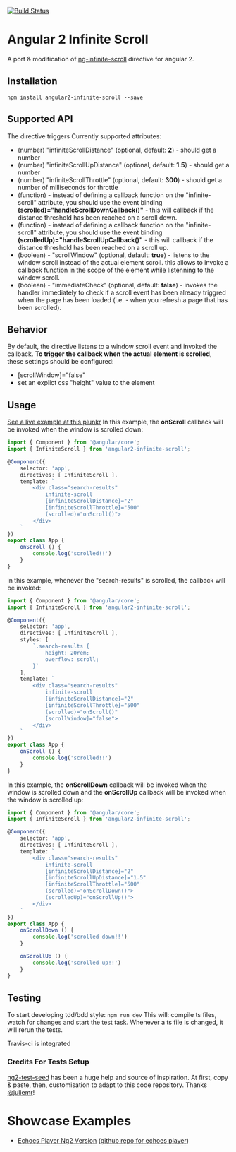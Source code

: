 [![Build Status](https://travis-ci.org/orizens/angular2-infinite-scroll.svg?branch=master)](https://travis-ci.org/orizens/angular2-infinite-scroll)

# Angular 2 Infinite Scroll
A port & modification of [ng-infinite-scroll](https://github.com/sroze/ngInfiniteScroll) directive for angular 2.

## Installation
```
npm install angular2-infinite-scroll --save
```

## Supported API
The directive triggers 
Currently supported attributes:
* (number) "infiniteScrollDistance" (optional, default: **2**) - should get a number
* (number) "infiniteScrollUpDistance" (optional, default: **1.5**) - should get a number
* (number) "infiniteScrollThrottle" (optional, default: **300**) - should get a number of milliseconds for throttle
* (function) - instead of defining a callback function on the "infinite-scroll" attribute, you should use the event binding **(scrolled)="handleScrollDownCallback()"** - this will callback if the distance threshold has been reached on a scroll down.
* (function) - instead of defining a callback function on the "infinite-scroll" attribute, you should use the event binding **(scrolledUp)="handleScrollUpCallback()"** - this will callback if the distance threshold has been reached on a scroll up.
* (boolean) - "scrollWindow" (optional, default: **true**) - listens to the window scroll instead of the actual element scroll. this allows to invoke a callback function in the scope of the element while listenning to the window scroll.
* (boolean) - "immediateCheck" (optional, default: **false**) - invokes the handler immediately to check if a scroll event has been already triggred when the page has been loaded (i.e. - when you refresh a page that has been scrolled).

## Behavior
By default, the directive listens to a window scroll event and invoked the callback.
**To trigger the callback when the actual element is scrolled**, these settings should be configured:
* [scrollWindow]="false"
* set an explict css "height" value to the element

## Usage
[See a live example at this plunkr](https://plnkr.co/edit/DzKAiAxtAleIrT0tsqtj?p=preview)
In this example, the **onScroll** callback will be invoked when the window is scrolled down:

```typescript
import { Component } from '@angular/core';
import { InfiniteScroll } from 'angular2-infinite-scroll';

@Component({
	selector: 'app',
	directives: [ InfiniteScroll ],
	template: `
		<div class="search-results"
		    infinite-scroll
		    [infiniteScrollDistance]="2"
		    [infiniteScrollThrottle]="500"
		    (scrolled)="onScroll()">
		</div>
	`
})
export class App {
	onScroll () {
	    console.log('scrolled!!')
	}
}
```
in this example, whenever the "search-results" is scrolled, the callback will be invoked:

```typescript
import { Component } from '@angular/core';
import { InfiniteScroll } from 'angular2-infinite-scroll';

@Component({
	selector: 'app',
	directives: [ InfiniteScroll ],
	styles: [
		`.search-results {
			height: 20rem;
			overflow: scroll;
		}`
	],
	template: `
		<div class="search-results"
		    infinite-scroll
		    [infiniteScrollDistance]="2"
		    [infiniteScrollThrottle]="500"
		    (scrolled)="onScroll()"
		    [scrollWindow]="false">
		</div>
	`
})
export class App {
	onScroll () {
	    console.log('scrolled!!')
	}
}
```

In this example, the **onScrollDown** callback will be invoked when the window is scrolled down and the **onScrollUp** callback will be invoked when the window is scrolled up:

```typescript
import { Component } from '@angular/core';
import { InfiniteScroll } from 'angular2-infinite-scroll';

@Component({
	selector: 'app',
	directives: [ InfiniteScroll ],
	template: `
		<div class="search-results"
		    infinite-scroll
		    [infiniteScrollDistance]="2"
		    [infiniteScrollUpDistance]="1.5"
		    [infiniteScrollThrottle]="500"
		    (scrolled)="onScrollDown()">
		    (scrolledUp)="onScrollUp()">
		</div>
	`
})
export class App {
	onScrollDown () {
	    console.log('scrolled down!!')
	}

	onScrollUp () {
    	console.log('scrolled up!!')
    }
}
```

## Testing 
To start developing tdd/bdd style: ```npm run dev``` 
This will: compile ts files, watch for changes and start the test task. Whenever a ts file is changed, it will rerun the tests. 

Travis-ci is integrated

### Credits For Tests Setup
[ng2-test-seed](https://github.com/juliemr/ng2-test-seed) has been a huge help and source of inspiration. At first, copy & paste, then, customisation to adapt to this code repository. 
Thanks [@juliemr](https://github.com/juliemr)! 

# Showcase Examples 
* [Echoes Player Ng2 Version](http://orizens.github.io/echoes-ng2) ([github repo for echoes player](http://github.com/orizens/echoes-ng2))
